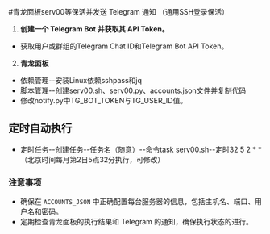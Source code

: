 #青龙面板serv00等保活并发送 Telegram 通知 （通用SSH登录保活）


1. **创建一个 Telegram Bot 并获取其 API Token。**
  - 获取用户或群组的Telegram Chat ID和Telegram Bot API Token。
2. **青龙面板**
  - 依赖管理--安装Linux依赖sshpass和jq
  - 脚本管理--创建serv00.sh、serv00.py、accounts.json文件并复制代码
  - 修改notify.py中TG_BOT_TOKEN与TG_USER_ID值。


## 定时自动执行
  - 定时任务--创建任务--任务名（随意）--命令task serv00.sh--定时32 5 2 * *（北京时间每月第2日5点32分执行，可修改）


### 注意事项

- 确保在 `ACCOUNTS_JSON` 中正确配置每台服务器的信息，包括主机名、端口、用户名和密码。
- 定期检查青龙面板的执行结果和 Telegram 的通知，确保执行状态的进行。

